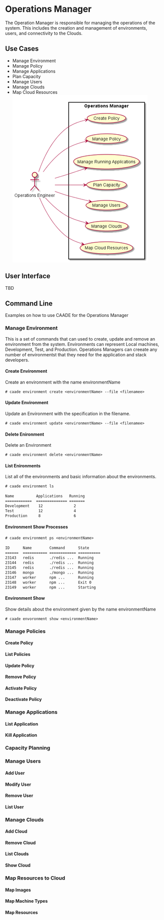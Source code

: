 # Operations Manager
The Operation Manager is responsible for managing the operations of the system.
This includes the creation and management of environments, users, and connectivity to the Clouds.

## Use Cases
* Manage Environment
* Manage Policy
* Manage Applications
* Plan Capacity
* Manage Users
* Manage Clouds
* Map Cloud Resources
![Image](UseCases.png)

## User Interface
TBD

## Command Line
Examples on how to use CAADE for the Operations Manager

### Manage Environment

This is a set of commands that can used to create, update and remove an environment from the system.
Environments can represent Local machines, Development, Test, and Production. 
Operations Managers can creeate any number of environmentst that they need for the application and stack developers.

#### Create Environment

Create an environment with the name environmentName

```
# caade environment create <environmentName> --file <filenamee>
```

#### Update Environment

Update an Environment with the specification in the filename.
```
# caade environment update <environmentName> --file <filenamee>
```

#### Delete Enironment

Delete an Environment

```
# caade environment delete <environmentName>
```

#### List Enironments

List all of the environments and basic information about the environments.

```
# caade environment ls

Name          Applications   Running
============  ============== =======
Development    12              2
Test           12              4
Production     8               6
```

#### Environment Show Processes
```
# caade environment ps <environmentName>

ID      Name        Command      State
======  =========== ============ ==========
23143   redis       ./redis ...  Running
23144   redis       ./redis ...  Running
23145   redis       ./redis ...  Running
23146   mongo       ./mongo ...  Running
23147   worker      npm ...      Running
23148   worker      npm ...      Exit 0
23149   worker      npm ...      Starting
```

#### Environment Show

Show details about the environment given by the name environmentName

```
# caade envoronment show <environmentName>

```


### Manage Policies

#### Create Policy

#### List Policies

#### Update Policy

#### Remove Policy

#### Activate Policy

#### Deactivate Policy


### Manage Applications
#### List Application
#### Kill Application 

### Capacity Planning

### Manage Users
#### Add User
#### Modify User
#### Remove User
#### List User

### Manage Clouds
#### Add Cloud
#### Remove Cloud
#### List Clouds
#### Show Cloud

### Map Resources to Cloud
#### Map Images
#### Map Machine Types
#### Map Resources
